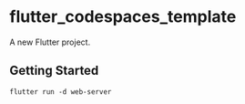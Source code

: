 # flutter_codespaces_template

A new Flutter project.

## Getting Started

```
flutter run -d web-server
```